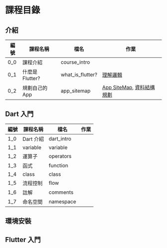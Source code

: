 # 課程目錄

## 介紹

|編號|課程名稱|檔名|作業|
|---|---|---|---|
|0_0|課程介紹|course_intro|
|0_1|什麼是 Flutter? |what_is_flutter?|[理解邏輯](https://dartpad.dev/)|
|0_2|規劃自己的 App|app_sitemap|[App SiteMap](), [資料結構規劃]()|



## Dart 入門

|編號|課程名稱|檔名|作業|
|---|---|---|---|
|1_0|Dart 介紹|dart_intro|
|1_1|variable|variable|
|1_2|運算子|operators|
|1_3|函式|function|
|1_4|class|class|
|1_5|流程控制|flow|
|1_6|註解|comments|
|1_7|命名空間|namespace|

## 環境安裝
## Flutter 入門
